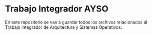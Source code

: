 # Trabajo Integrador AYSO
En este repositorio se van a guardar todos los archivos relacionados al Trabajo Integrador de Arquitectura y Sistemas Operativos.
